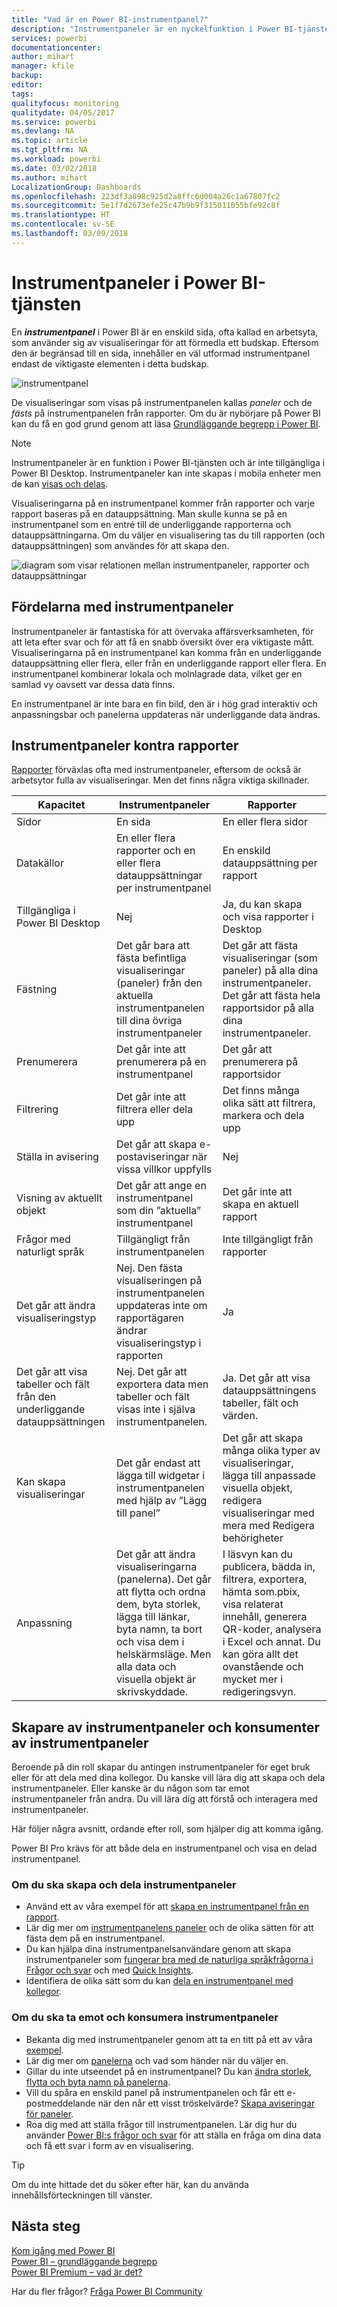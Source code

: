 ```yaml
---
title: "Vad är en Power BI-instrumentpanel?"
description: "Instrumentpaneler är en nyckelfunktion i Power BI-tjänsten."
services: powerbi
documentationcenter: 
author: mihart
manager: kfile
backup: 
editor: 
tags: 
qualityfocus: monitoring
qualitydate: 04/05/2017
ms.service: powerbi
ms.devlang: NA
ms.topic: article
ms.tgt_pltfrm: NA
ms.workload: powerbi
ms.date: 03/02/2018
ms.author: mihart
LocalizationGroup: Dashboards
ms.openlocfilehash: 223df3a898c925d2a8ffc6d004a26c1a67807fc2
ms.sourcegitcommit: 5e1f7d2673efe25c47b9b9f315011055bfe92c8f
ms.translationtype: HT
ms.contentlocale: sv-SE
ms.lasthandoff: 03/09/2018
---
```

# <a name="dashboards-in-power-bi-service"></a>Instrumentpaneler i Power BI-tjänsten

En ***instrumentpanel*** i Power BI är en enskild sida, ofta kallad en arbetsyta, som använder sig av visualiseringar för att förmedla ett budskap. Eftersom den är begränsad till en sida, innehåller en väl utformad instrumentpanel endast de viktigaste elementen i detta budskap.

![instrumentpanel](media/service-dashboards/power-bi-dashboard2.png)

De visualiseringar som visas på instrumentpanelen kallas *paneler* och de *fästs* på instrumentpanelen från rapporter. Om du är nybörjare på Power BI kan du få en god grund genom att läsa [Grundläggande begrepp i Power BI](service-basic-concepts.md).

> [!NOTE]
> Instrumentpaneler är en funktion i Power BI-tjänsten och är inte tillgängliga i Power BI Desktop. Instrumentpaneler kan inte skapas i mobila enheter men de kan [visas och delas](mobile-apps-view-dashboard.md).
> 
> 

Visualiseringarna på en instrumentpanel kommer från rapporter och varje rapport baseras på en datauppsättning. Man skulle kunna se på en instrumentpanel som en entré till de underliggande rapporterna och datauppsättningarna. Om du väljer en visualisering tas du till rapporten (och datauppsättningen) som användes för att skapa den.

![diagram som visar relationen mellan instrumentpaneler, rapporter och datauppsättningar](media/service-dashboards/power-bi-diagram.png)

## <a name="advantages-of-dashboards"></a>Fördelarna med instrumentpaneler
Instrumentpaneler är fantastiska för att övervaka affärsverksamheten, för att leta efter svar och för att få en snabb översikt över era viktigaste mått. Visualiseringarna på en instrumentpanel kan komma från en underliggande datauppsättning eller flera, eller från en underliggande rapport eller flera. En instrumentpanel kombinerar lokala och molnlagrade data, vilket ger en samlad vy oavsett var dessa data finns.

En instrumentpanel är inte bara en fin bild, den är i hög grad interaktiv och anpassningsbar och panelerna uppdateras när underliggande data ändras.

## <a name="dashboards-versus-reports"></a>Instrumentpaneler kontra rapporter
[Rapporter](service-reports.md) förväxlas ofta med instrumentpaneler, eftersom de också är arbetsytor fulla av visualiseringar. Men det finns några viktiga skillnader.

| **Kapacitet** | **Instrumentpaneler** | **Rapporter** |
| --- | --- | --- |
| Sidor |En sida |En eller flera sidor |
| Datakällor |En eller flera rapporter och en eller flera datauppsättningar per instrumentpanel |En enskild datauppsättning per rapport |
| Tillgängliga i Power BI Desktop |Nej |Ja, du kan skapa och visa rapporter i Desktop |
| Fästning |Det går bara att fästa befintliga visualiseringar (paneler) från den aktuella instrumentpanelen till dina övriga instrumentpaneler |Det går att fästa visualiseringar (som paneler) på alla dina instrumentpaneler. Det går att fästa hela rapportsidor på alla dina instrumentpaneler. |
| Prenumerera |Det går inte att prenumerera på en instrumentpanel |Det går att prenumerera på rapportsidor |
| Filtrering |Det går inte att filtrera eller dela upp |Det finns många olika sätt att filtrera, markera och dela upp |
| Ställa in avisering |Det går att skapa e-postaviseringar när vissa villkor uppfylls |Nej |
| Visning av aktuellt objekt |Det går att ange en instrumentpanel som din ”aktuella” instrumentpanel |Det går inte att skapa en aktuell rapport |
| Frågor med naturligt språk |Tillgängligt från instrumentpanelen |Inte tillgängligt från rapporter |
| Det går att ändra visualiseringstyp |Nej. Den fästa visualiseringen på instrumentpanelen uppdateras inte om rapportägaren ändrar visualiseringstyp i rapporten |Ja |
| Det går att visa tabeller och fält från den underliggande datauppsättningen |Nej. Det går att exportera data men tabeller och fält visas inte i själva instrumentpanelen. |Ja. Det går att visa datauppsättningens tabeller, fält och värden. |
| Kan skapa visualiseringar |Det går endast att lägga till widgetar i instrumentpanelen med hjälp av ”Lägg till panel” |Det går att skapa många olika typer av visualiseringar, lägga till anpassade visuella objekt, redigera visualiseringar med mera med Redigera behörigheter |
| Anpassning |Det går att ändra visualiseringarna (panelerna). Det går att flytta och ordna dem, byta storlek, lägga till länkar, byta namn, ta bort och visa dem i helskärmsläge. Men alla data och visuella objekt är skrivskyddade. |I läsvyn kan du publicera, bädda in, filtrera, exportera, hämta som.pbix, visa relaterat innehåll, generera QR-koder, analysera i Excel och annat.  Du kan göra allt det ovanstående och mycket mer i redigeringsvyn. |

## <a name="dashboard-creators-and-dashboard-consumers"></a>Skapare av instrumentpaneler och konsumenter av instrumentpaneler
Beroende på din roll skapar du antingen instrumentpaneler för eget bruk eller för att dela med dina kollegor. Du kanske vill lära dig att skapa och dela instrumentpaneler. Eller kanske är du någon som tar emot instrumentpaneler från andra. Du vill lära dig att förstå och interagera med instrumentpaneler.

Här följer några avsnitt, ordande efter roll, som hjälper dig att komma igång.

Power BI Pro krävs för att både dela en instrumentpanel och visa en delad instrumentpanel.

### <a name="if-you-will-be-creating-and-sharing-dashboards"></a>Om du ska skapa och dela instrumentpaneler
* Använd ett av våra exempel för att [skapa en instrumentpanel från en rapport](service-dashboard-create.md).
* Lär dig mer om [instrumentpanelens paneler](service-dashboard-tiles.md) och de olika sätten för att fästa dem på en instrumentpanel.
* Du kan hjälpa dina instrumentpanelsanvändare genom att skapa instrumentpaneler som [fungerar bra med de naturliga språkfrågorna i Frågor och svar](service-prepare-data-for-q-and-a.md) och med [Quick Insights](service-insights-optimize.md).
* Identifiera de olika sätt som du kan [dela en instrumentpanel med kollegor](service-how-to-collaborate-distribute-dashboards-reports.md).

### <a name="if-you-will-be-receiving-and-consuming-dashboards"></a>Om du ska ta emot och konsumera instrumentpaneler
* Bekanta dig med instrumentpaneler genom att ta en titt på ett av våra [exempel](sample-tutorial-connect-to-the-samples.md).
* Lär dig mer om [panelerna](service-dashboard-tiles.md) och vad som händer när du väljer en.
* Gillar du inte utseendet på en instrumentpanel?  Du kan [ändra storlek, flytta och byta namn på panelerna](service-dashboard-edit-tile.md).
* Vill du spåra en enskild panel på instrumentpanelen och får ett e-postmeddelande när den når ett visst tröskelvärde? [Skapa aviseringar för paneler](service-set-data-alerts.md).
* Roa dig med att ställa frågor till instrumentpanelen. Lär dig hur du använder [Power BI:s frågor och svar](power-bi-tutorial-q-and-a.md) för att ställa en fråga om dina data och få ett svar i form av en visualisering.

> [!TIP]
> Om du inte hittade det du söker efter här, kan du använda innehållsförteckningen till vänster.
> 
> 

## <a name="next-steps"></a>Nästa steg
[Kom igång med Power BI](service-get-started.md)  
[Power BI – grundläggande begrepp](service-basic-concepts.md)  
[Power BI Premium – vad är det?](service-premium.md)  

Har du fler frågor? [Fråga Power BI Community](http://community.powerbi.com/)


